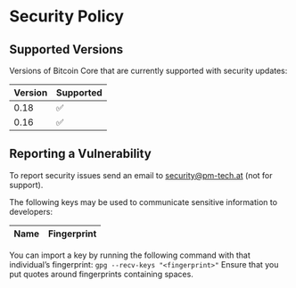 # Security Policy

## Supported Versions

Versions of Bitcoin Core that are currently supported with security updates:

| Version | Supported          |
| ------- | ------------------ |
| 0.18    | :white_check_mark: |
| 0.16    | :white_check_mark: |

## Reporting a Vulnerability

To report security issues send an email to security@pm-tech.at (not for support).

The following keys may be used to communicate sensitive information to developers:

| Name | Fingerprint |
|------|-------------|

You can import a key by running the following command with that individual’s fingerprint: `gpg --recv-keys "<fingerprint>"` Ensure that you put quotes around fingerprints containing spaces.
